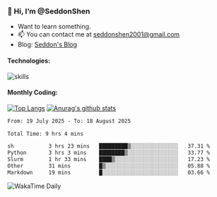 ### 👋 Hi, I’m @SeddonShen
- Want to learn something.
- 📫 You can contact me at seddonshen2001@gmail.com
- Blog: [Seddon's Blog](https://seddonshen.github.io/)
#### Technologies:

![skills](https://skillicons.dev/icons?i=scala,js,html,css,bootstrap,jquery,c,cpp,cloudflare,django,docker,flask,git,github,githubactions,linux,latex,mysql,nodejs,ps,php,pr,py,raspberrypi,redis,unreal,v,vscode,vue,bash)

#### Monthly Coding:
[![Top Langs](https://github-readme-stats.vercel.app/api/top-langs?username=seddonshen&show_icons=true&locale=en&layout=compact&hide=html&langs_count=8)](https://github.com/SeddonShen/)
[![Anurag's github stats](https://github-readme-stats.vercel.app/api?username=SeddonShen&count_private=true&show_icons=true)](https://github.com/anuraghazra/github-readme-stats)
<!--START_SECTION:waka-->

```txt
From: 19 July 2025 - To: 18 August 2025

Total Time: 9 hrs 4 mins

sh           3 hrs 23 mins   █████████▒░░░░░░░░░░░░░░░   37.31 %
Python       3 hrs 3 mins    ████████▒░░░░░░░░░░░░░░░░   33.77 %
Slurm        1 hr 33 mins    ████▒░░░░░░░░░░░░░░░░░░░░   17.23 %
Other        31 mins         █▒░░░░░░░░░░░░░░░░░░░░░░░   05.88 %
Markdown     19 mins         █░░░░░░░░░░░░░░░░░░░░░░░░   03.66 %
```

<!--END_SECTION:waka-->

![WakaTime Daily](https://wakatime.com/share/@seddon2001/61a7e342-5f12-4fea-bf92-1fac161e97d6.svg)
<!---
SeddonShen/SeddonShen is a ✨ special ✨ repository because its `README.md` (this file) appears on your GitHub profile.
You can click the Preview link to take a look at your changes.
--->
